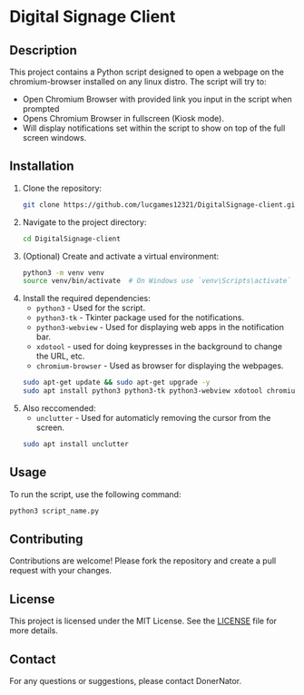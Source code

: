 # Digital Signage Client

## Description

This project contains a Python script designed to open a webpage on the chromium-browser installed on any linux distro. The script will try to:
- Open Chromium Browser with provided link you input in the script when prompted
- Opens Chromium Browser in fullscreen (Kiosk mode).
- Will display notifications set within the script to show on top of the full screen windows.


## Installation

1. Clone the repository:
    ```bash
    git clone https://github.com/lucgames12321/DigitalSignage-client.git
    ```
2. Navigate to the project directory:
    ```bash
    cd DigitalSignage-client
    ```
3. (Optional) Create and activate a virtual environment:
    ```bash
    python3 -m venv venv
    source venv/bin/activate  # On Windows use `venv\Scripts\activate`
    ```
4. Install the required dependencies:
    - `python3` - Used for the script.
    - `python3-tk` - Tkinter package used for the notifications.
    - `python3-webview` - Used for displaying web apps in the notification bar.
    - `xdotool` - used for doing keypresses in the background to change the URL, etc.
    - `chromium-browser` - Used as browser for displaying the webpages.
    ```bash
    sudo apt-get update && sudo apt-get upgrade -y
    sudo apt install python3 python3-tk python3-webview xdotool chromium-browser
    ```
5. Also reccomended:
   - `unclutter` - Used for automaticly removing the cursor from the screen.
    ```bash
    sudo apt install unclutter
    ```

## Usage

To run the script, use the following command:
```bash
python3 script_name.py
```


## Contributing

Contributions are welcome! Please fork the repository and create a pull request with your changes.

## License

This project is licensed under the MIT License. See the [LICENSE](LICENSE) file for more details.

## Contact

For any questions or suggestions, please contact DonerNator.
